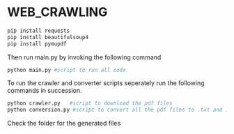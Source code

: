 # WEB_CRAWLING

```bash
pip install requests
pip install beautifulsoup4
pip install pymupdf
```

Then run main.py by invoking the following command

```bash
python main.py #script to run all code
```

To run the crawler and converter scripts seperately run the following commands in succession.

```bash
python crawler.py   #script to download the pdf files
python conversion.py #script to convert all the pdf files to .txt and .xml
```

Check the folder for the generated files
